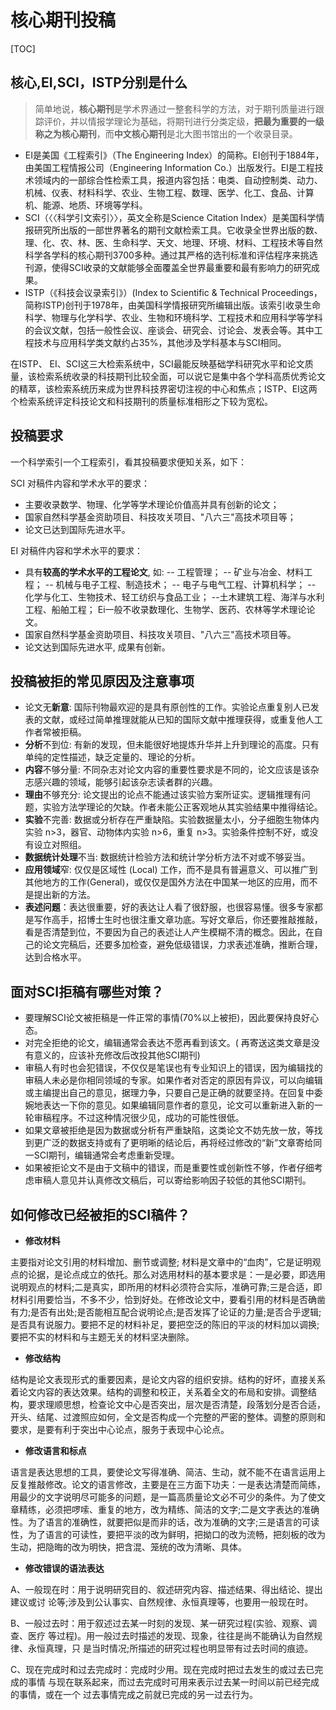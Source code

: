 # 核心期刊投稿

[TOC]

## 核心,EI,SCI，ISTP分别是什么

> 简单地说，**核心期刊**是学术界通过一整套科学的方法，对于期刊质量进行跟踪评价，并以情报学理论为基础，将期刊进行分类定级，**把最为重要的一级称之为核心期刊**，而**中文核心期刊**是北大图书馆出的一个收录目录。

* EI是美国《工程索引》（The Engineering Index）的简称。EI创刊于1884年，由美国工程情报公司（Engineering Information Co.）出版发行。EI是工程技术领域内的一部综合性检索工具，报道内容包括：电类、自动控制类、动力、机械、仪表、材料科学、农业、生物工程、数理、医学、化工、食品、计算机、能源、地质、环境等学科。
* SCI（〈〈科学引文索引〉〉，英文全称是Science Citation Index）是美国科学情报研究所出版的一部世界著名的期刊文献检索工具。它收录全世界出版的数、理、化、农、林、医、生命科学、天文、地理、环境、材料、工程技术等自然科学各学科的核心期刊3700多种。通过其严格的选刊标准和评估程序来挑选刊源，使得SCI收录的文献能够全面覆盖全世界最重要和最有影响力的研究成果。
* ISTP（《科技会议录索引》）(Index to Scientific & Technical Proceedings，简称ISTP)创刊于1978年，由美国科学情报研究所编辑出版。该索引收录生命科学、物理与化学科学、农业、生物和环境科学、工程技术和应用科学等学科的会议文献，包括一般性会议、座谈会、研究会、讨论会、发表会等。其中工程技术与应用科学类文献约占35%，其他涉及学科基本与SCI相同。

在ISTP、 EI、SCI这三大检索系统中，SCI最能反映基础学科研究水平和论文质量，该检索系统收录的科技期刊比较全面，可以说它是集中各个学科高质优秀论文的精萃，该检索系统历来成为世界科技界密切注视的中心和焦点；ISTP、EI这两个检索系统评定科技论文和科技期刊的质量标准相形之下较为宽松。

## 投稿要求

一个科学索引一个工程索引，看其投稿要求便知关系，如下：

SCI 对稿件内容和学术水平的要求：

* 主要收录数学、物理、化学等学术理论价值高并具有创新的论文；
* 国家自然科学基金资助项目、科技攻关项目、"八六三"高技术项目等；
* 论文已达到国际先进水平。

EI 对稿件内容和学术水平的要求：

* 具有**较高的学术水平的工程论文**, 如:
  -- 工程管理；
  -- 矿业与冶金、材料工程；
  -- 机械与电子工程、制造技术；
  -- 电子与电气工程、计算机科学；
  -- 化学与化工、生物技术、轻工纺织与食品工业；
  --土木建筑工程、海洋与水利工程、船舶工程；
  Ei一般不收录数理化、生物学、医药、农林等学术理论论文。
* 国家自然科学基金资助项目、科技攻关项目、"八六三"高技术项目等。
* 论文达到国际先进水平, 成果有创新。  

## 投稿被拒的常见原因及注意事项

* 论文无**新意**: 国际刊物最欢迎的是具有原创性的工作。实验论点重复别人已发表的文献，或经过简单推理就能从已知的国际文献中推理获得，或重复他人工作者常被拒稿。
* **分析**不到位: 有新的发现，但未能很好地提炼升华并上升到理论的高度。只有单纯的定性描述，缺乏定量的、理论的分析。
* **内容**不够分量: 不同杂志对论文内容的重要性要求是不同的，论文应该是该杂志感兴趣的领域，能够引起该杂志读者群的兴趣。
* **理由**不够充分: 论文提出的论点不能通过该实验方案所证实。逻辑推理有问题，实验方法学理论的欠缺。作者未能公正客观地从其实验结果中推得结论。
* **实验**不完善: 数据或分析存在严重缺陷。实验数据量太小，分子细胞生物体内实验 n>3，器官、动物体内实验 n>6，重复 n>3。实验条件控制不好，或没有设立对照组。
* **数据统计处理**不当: 数据统计检验方法和统计学分析方法不对或不够妥当。
* **应用领域**窄: 仅仅是区域性 (Local) 工作，而不是具有普遍意义、可以推广到其他地方的工作(General)，或仅仅是国外方法在中国某一地区的应用，而不是提出新的方法。
* **表述问题**：表达很重要，好的表达让人看了很舒服，也很容易懂。很多专家都是写作高手，招博士生时也很注重文章功底。写好文章后，你还要推敲推敲，看是否清楚到位，不要因为自己的表述让人产生模糊不清的概念。因此，在自己的论文完稿后，还要多加检查，避免低级错误，力求表述准确，推断合理，达到合格水平。

## 面对SCI拒稿有哪些对策？

* 要理解SCI论文被拒稿是一件正常的事情(70%以上被拒)，因此要保持良好心态。
* 对完全拒绝的论文，编辑通常会表达不愿再看到该文。( 再寄送这类文章是没有意义的，应该补充修改后改投其他SCI期刊)
* 审稿人有时也会犯错误，不仅仅是笔误也有专业知识上的错误，因为编辑找的审稿人未必是你相同领域的专家。如果作者对否定的原因有异议，可以向编辑或主编提出自己的意见，据理力争，只要自己是正确的就要坚持。在回复中委婉地表达一下你的意见。如果编辑同意作者的意见，论文可以重新进入新的一轮审稿程序。不过这种情况很少见，成功的可能性很低。
* 如果文章被拒绝是因为数据或分析有严重缺陷，这类论文不妨先放一放，等找到更广泛的数据支持或有了更明晰的结论后，再将经过修改的“新”文章寄给同一SCI期刊，编辑通常会考虑重新受理。
* 如果被拒论文不是由于文稿中的错误，而是重要性或创新性不够，作者仔细考虑审稿人意见并认真修改文稿后，可以寄给影响因子较低的其他SCI期刊。

## 如何修改已经被拒的SCI稿件？

* **修改材料**

主要指对论文引用的材料增加、删节或调整; 材料是文章中的“血肉”，它是证明观点的论据，是论点成立的依托。那么对选用材料的基本要求是：一是必要，即选用说明观点的材料;二是真实，即所用的材料必须符合实际，准确可靠;三是合适，即材料引用要恰当，不多不少，恰到好处。在修改论文中，要看引用的材料是否确凿有力;是否有出处;是否能相互配合说明论点;是否发挥了论证的力量;是否合乎逻辑;是否具有说服力。要把不足的材料补足，要把空泛的陈旧的平淡的材料加以调换;要把不实的材料和与主题无关的材料坚决删除。

* **修改结构**

结构是论文表现形式的重要因素，是论文内容的组织安排。结构的好坏，直接关系着论文内容的表达效果。结构的调整和校正，关系着全文的布局和安排。调整结构，要求理顺思想，检查论文中心是否突出，层次是否清楚，段落划分是否合适，开头、结尾、过渡照应如何，全文是否构成一个完整的严密的整体。调整的原则和要求，是要有利于突出中心论点，服务于表现中心论点。

* **修改语言和标点**

语言是表达思想的工具，要使论文写得准确、简洁、生动，就不能不在语言运用上反复推敲修改。论文的语言修改，主要是在三方面下功夫：一是表达清楚而简练，用最少的文字说明尽可能多的问题，是一篇高质量论文必不可少的条件。为了使文章精练，必须把啰嗦、重复的地方，改为精练、简洁的文字;二是文字表达的准确性。为了语言的准确性，就要把似是而非的话，改为准确的文字;三是语言的可读性，为了语言的可读性，要把平淡的改为鲜明，把拗口的改为流畅，把刻板的改为生动，把隐晦的改为明快，把含混、笼统的改为清晰、具体。

* **修改错误的语法表达**

A、一般现在时：用于说明研究目的、叙述研究内容、描述结果、得出结论、提出建议或讨 论等;涉及到公认事实、自然规律、永恒真理等，也要用一般现在时。

B、一般过去时：用于叙述过去某一时刻的发现、某一研究过程(实验、观察、调查、医疗 等过程)。用一般过去时描述的发现、现象，往往是尚不能确认为自然规律、永恒真理，只 是当时情况;所描述的研究过程也明显带有过去时间的痕迹。

C、现在完成时和过去完成时：完成时少用。现在完成时把过去发生的或过去已完成的事情 与现在联系起来，而过去完成时可用来表示过去某一时间以前已经完成的事情，或在一个 过去事情完成之前就已完成的另一过去行为。


  